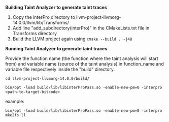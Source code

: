 **Building Taint Analyzer to generate taint traces**

1. Copy the interPro directory to llvm-project-llvmorg-14.0.0/llvm/lib/Transforms/
2. Add line "add_subdirectory(interPro)" in the CMakeLists.txt file in Transforms directory
3. Build the LLVM project again using ```cmake --build . -j48```

**Running Taint Analyzer to generate taint traces**

Provide the function name (the function where the taint analysis will start from) and variable name (source of the taint analysis) in function_name and variable file respectively inside the "build" directory.

```cd llvm-project-llvmorg-14.0.0/build/```

```bin/opt -load build/lib/libinterProPass.so -enable-new-pm=0 -interpro <path-to-target-bitcode>```

example:

```bin/opt -load build/lib/libinterProPass.so -enable-new-pm=0 -interpro mke2fs.ll```
